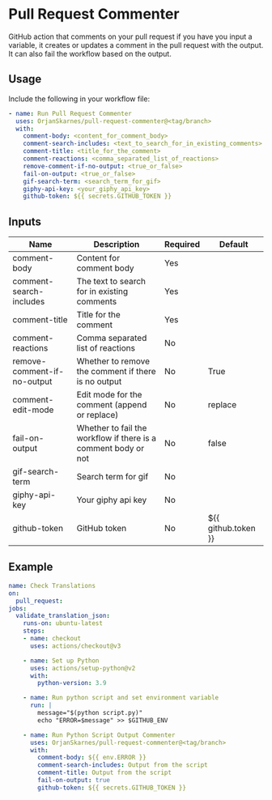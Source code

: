 # Pull Request Commenter <br />
GitHub action that comments on your pull request if you have you input a variable, it creates or updates a comment in the pull request with the output. It can also fail the workflow based on the output.

## Usage<br />
Include the following in your workflow file:
```yaml
- name: Run Pull Request Commenter
  uses: OrjanSkarnes/pull-request-commenter@<tag/branch>
  with:
    comment-body: <content_for_comment_body>
    comment-search-includes: <text_to_search_for_in_existing_comments>
    comment-title: <title_for_the_comment>
    comment-reactions: <comma_separated_list_of_reactions>
    remove-comment-if-no-output: <true_or_false>
    fail-on-output: <true_or_false>
    gif-search-term: <search_term_for_gif>
    giphy-api-key: <your_giphy_api_key>
    github-token: ${{ secrets.GITHUB_TOKEN }}
```

## Inputs
Name | Description | Required | Default
---|---|---|-----
comment-body | Content for comment body | Yes	|
comment-search-includes |	The text to search for in existing comments |	Yes	
comment-title	| Title for the comment |	Yes	
comment-reactions | Comma separated list of reactions | No |
remove-comment-if-no-output | Whether to remove the comment if there is no output | No | True
comment-edit-mode | Edit mode for the comment (append or replace) |	No |	replace
fail-on-output |	Whether to fail the workflow if there is a comment body or not | No |	false
gif-search-term | Search term for gif | No |
giphy-api-key | Your giphy api key | No |
github-token | GitHub token | No | ${{ github.token }}

## Example
```yaml
name: Check Translations
on:
  pull_request:
jobs:
  validate_translation_json:
    runs-on: ubuntu-latest
    steps:
    - name: checkout
      uses: actions/checkout@v3

    - name: Set up Python
      uses: actions/setup-python@v2
      with:
        python-version: 3.9

    - name: Run python script and set environment variable
      run: |
        message="$(python script.py)"
        echo "ERROR=$message" >> $GITHUB_ENV

    - name: Run Python Script Output Commenter
      uses: OrjanSkarnes/pull-request-commenter@<tag/branch>
      with:
        comment-body: ${{ env.ERROR }}
        comment-search-includes: Output from the script
        comment-title: Output from the script
        fail-on-output: true
        github-token: ${{ secrets.GITHUB_TOKEN }}
```
